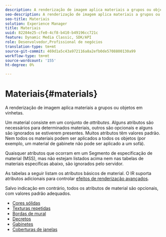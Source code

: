 ```yaml
---
description: A renderização de imagem aplica materiais a grupos ou objetos em vinhetas.
seo-description: A renderização de imagem aplica materiais a grupos ou objetos em vinhetas.
seo-title: Materiais
solution: Experience Manager
title: Materiais
uuid: 82284e25-cfe0-4cf8-b410-b49196cc721c
feature: Dynamic Media Classic, SDK/API
role: Desenvolvedor,Profissional de negócios
translation-type: tm+mt
source-git-commit: 469d1a5c43a972116a8a2efb0de5708800130a99
workflow-type: tm+mt
source-wordcount: '155'
ht-degree: 0%

---
```



# Materiais{#materials}

A renderização de imagem aplica materiais a grupos ou objetos em vinhetas.

Um material consiste em um conjunto de *attributes*. Alguns atributos são necessários para determinados materiais, outros são opcionais e alguns são ignorados se estiverem presentes. Muitos atributos têm valores padrão. Nem todos os materiais podem ser aplicados a todos os objetos (por exemplo, um material de gabinete não pode ser aplicado a um sofá).

Quaisquer atributos que ocorram em um Segmento de especificação de material (MSS), mas não estejam listados acima nem nas tabelas de materiais específicas abaixo, são ignorados pelo servidor.

As tabelas a seguir listam os atributos básicos de material. O IR suporta atributos adicionais para controlar [efeitos de renderização avançados](../../../../../../ir-api/http-protocol/image-rendering-api-ref/c-ir-http-protocol-ref/c-ir-http-protocol-syntax-and-features/c-ir-advanced-render-effects/c-ir-advanced-render-effects.md#concept-bf8b6d8460244b9cacc7f4a3df4c5281).

Salvo indicação em contrário, todos os atributos de material são opcionais, com valores padrão adequados.

* [Cores sólidas](r-ir-solid-colors.md)
* [Texturas repetidas](r-ir-repeatable-textures.md)
* [Bordas de mural](r-ir-wall-borders.md)
* [Decretos](r-ir-decals.md)
* [Gabinetes](r-ir-cabinets.md)
* [Coberturas de janelas](r-ir-window-coverings.md)
